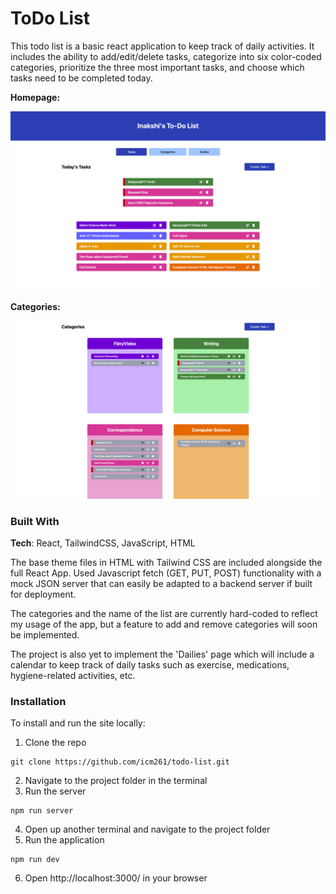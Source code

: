 # ToDo List

This todo list is a basic react application to keep track of daily activities. It includes the ability to add/edit/delete tasks, categorize into six color-coded categories, prioritize the three most important tasks, and choose which tasks need to be completed today.

**Homepage:**

![alt](/src/assets/images/ToDo_1.png)

**Categories:**

![alt](/src/assets/images/ToDo_2.png)

### Built With

**Tech**: React, TailwindCSS, JavaScript, HTML

The base theme files in HTML with Tailwind CSS are included alongside the full React App. Used Javascript fetch (GET, PUT, POST) functionality with a mock JSON server that can easily be adapted to a backend server if built for deployment.

The categories and the name of the list are currently hard-coded to reflect my usage of the app, but a feature to add and remove categories will soon be implemented.

The project is also yet to implement the 'Dailies' page which will include a calendar to keep track of daily tasks such as exercise, medications, hygiene-related activities, etc.

### Installation

To install and run the site locally:

1. Clone the repo
```
git clone https://github.com/icm261/todo-list.git
```
2. Navigate to the project folder in the terminal
3. Run the server
```
npm run server
```
4. Open up another terminal and navigate to the project folder
5. Run the application
```
npm run dev
```
6. Open http://localhost:3000/ in your browser